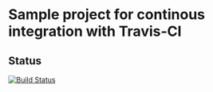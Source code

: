 # Sample project for continous integration with Travis-CI

## Status
[![Build Status](https://travis-ci.org/stephenkingston/build_system.png)](https://travis-ci.org/stephenkingston/build_system)